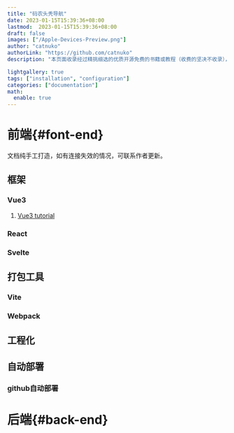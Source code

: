 ```yaml
---
title: "码农头秃导航"
date: 2023-01-15T15:39:36+08:00
lastmod:  2023-01-15T15:39:36+08:00
draft: false
images: ["/Apple-Devices-Preview.png"]
author: "catnuko"
authorLink: "https://github.com/catnuko"
description: "本页面收录经过精挑细选的优质开源免费的书籍或教程（收费的坚决不收录），包括不限于Vue3，React，Vite，Svelte，后端开发Golang，Rust，Java，C++。听说收藏就等于学习了😉"

lightgallery: true
tags: ["installation", "configuration"]
categories: ["documentation"]
math:
  enable: true
---
```

<!--more-->

# 前端{#font-end}
文档纯手工打造，如有连接失效的情况，可联系作者更新。
## 框架

### Vue3
1. [Vue3 tutorial](https://vuejs.org/)
### React

### Svelte

## 打包工具

### Vite

### Webpack

## 工程化

## 自动部署

### github自动部署

# 后端{#back-end}